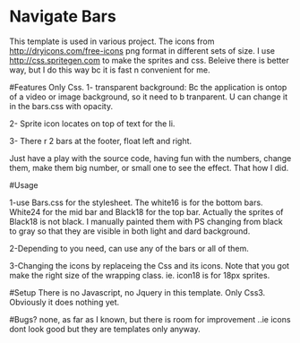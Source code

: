 Navigate Bars
=============

This template is used in various project. 
The icons from http://dryicons.com/free-icons png format in different sets of size.
I use http://css.spritegen.com to make the sprites and css.
Beleive there is better way, but I do this way bc it is fast n convenient for me.

#Features
Only Css.
1- transparent background: Bc the application is ontop of a video or image background, so it need to b tranparent. U can change it in the bars.css with opacity.

2- Sprite icon locates on top of text for the li.

3- There r 2 bars at the footer, float left and right.

Just have a play with the source code, having fun with the numbers, change them, make them big number, or small one to see the effect. That how I did.

#Usage

1-use Bars.css for the stylesheet. The white16 is for the bottom bars. White24 for the mid bar and Black18 for the top bar.
Actually the sprites of Black18 is not black. I manually painted them with PS changing from black to gray so that they are visible in both light and dard background.

2-Depending to you need, can use any of the bars or all of them.

3-Changing the icons by replaceing the Css and its icons. Note that you got make the right size of the wrapping class. ie. icon18 is for 18px sprites.

#Setup
There is no Javascript, no Jquery in this template. Only Css3. Obviously it does nothing yet. 

#Bugs?
none, as far as I known, but there is room for improvement ..ie icons dont look good but they are templates only anyway.
